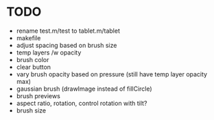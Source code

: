 # TODO

- rename test.m/test to tablet.m/tablet
- makefile
- adjust spacing based on brush size
- temp layers /w opacity
- brush color
- clear button
- vary brush opacity based on pressure (still have temp layer opacity max)
- gaussian brush (drawImage instead of fillCircle)
- brush previews
- aspect ratio, rotation, control rotation with tilt?
- brush size
